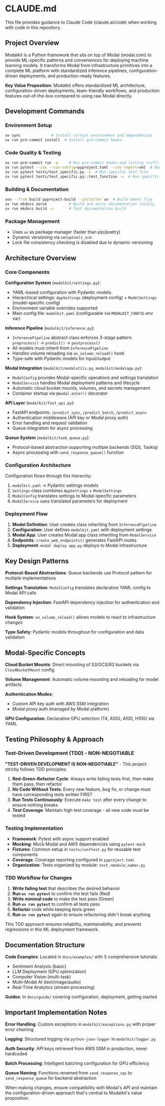 # CLAUDE.md

This file provides guidance to Claude Code (claude.ai/code) when working with code in this repository.

## Project Overview

Modalkit is a Python framework that sits on top of Modal (modal.com) to provide ML-specific patterns and conveniences for deploying machine learning models. It transforms Modal from infrastructure primitives into a complete ML platform with standardized inference pipelines, configuration-driven deployments, and production-ready features.

**Key Value Proposition**: Modalkit offers standardized ML architecture, configuration-driven deployments, team-friendly workflows, and production features out-of-the-box compared to using raw Modal directly.

## Development Commands

### Environment Setup
```bash
uv sync              # Install virtual environment and dependencies
uv run pre-commit install  # Install pre-commit hooks
```

### Code Quality & Testing
```bash
uv run pre-commit run -a     # Run pre-commit hooks and linting (ruff)
uv run pytest --cov --cov-config=pyproject.toml --cov-report=xml  # Run pytest with coverage
uv run pytest tests/test_specific.py -v  # Run specific test file
uv run pytest tests/test_specific.py::test_function -v  # Run specific test
```

### Building & Documentation
```bash
uvx --from build pyproject-build --installer uv  # Build wheel file
uv run mkdocs serve          # Build and serve documentation locally
uv run mkdocs build -s       # Test documentation build
```

### Package Management
- Uses `uv` as package manager (faster than pip/poetry)
- Dynamic versioning via `setuptools_scm`
- Lock file consistency checking is disabled due to dynamic versioning

## Architecture Overview

### Core Components

**Configuration System** (`modalkit/settings.py`):
- YAML-based configuration with Pydantic models
- Hierarchical settings: `AppSettings` (deployment config) + `ModelSettings` (model-specific config)
- Environment variable overrides supported
- Main config file: `modalkit.yaml` (configurable via `MODALKIT_CONFIG` env var)

**Inference Pipeline** (`modalkit/inference.py`):
- `InferencePipeline` abstract class enforces 3-stage pattern: `preprocess()` → `predict()` → `postprocess()`
- All models must inherit from `InferencePipeline`
- Handles volume reloading via `on_volume_reload()` hook
- Type-safe with Pydantic models for input/output

**Modal Integration** (`modalkit/modalutils.py`, `modalkit/modalapp.py`):
- `ModalConfig` provides Modal-specific operations and settings translation
- `ModalService` handles Modal deployment patterns and lifecycle
- Automatic cloud bucket mounts, volumes, and secrets management
- Container startup via `@modal.enter()` decorator

**API Layer** (`modalkit/fast_api.py`):
- FastAPI endpoints: `/predict_sync`, `/predict_batch`, `/predict_async`
- Authentication middleware (API key or Modal proxy auth)
- Error handling and request validation
- Queue integration for async processing

**Queue System** (`modalkit/task_queue.py`):
- Protocol-based abstraction supporting multiple backends (SQS, Taskiq)
- Async processing with `send_response_queue()` function

### Configuration Architecture

Configuration flows through this hierarchy:
1. `modalkit.yaml` → Pydantic settings models
2. `Settings` class combines `AppSettings` + `ModelSettings`
3. `ModalConfig` translates settings to Modal-specific parameters
4. `ModalService` uses translated parameters for deployment

### Deployment Flow

1. **Model Definition**: User creates class inheriting from `InferencePipeline`
2. **Configuration**: User defines `modalkit.yaml` with deployment settings
3. **Modal App**: User creates Modal app class inheriting from `ModalService`
4. **Endpoints**: `create_web_endpoints()` generates FastAPI routes
5. **Deployment**: `modal deploy app.py` deploys to Modal infrastructure

## Key Design Patterns

**Protocol-Based Abstractions**: Queue backends use Protocol pattern for multiple implementations

**Settings Translation**: `ModalConfig` translates declarative YAML config to Modal API calls

**Dependency Injection**: FastAPI dependency injection for authentication and validation

**Hook System**: `on_volume_reload()` allows models to react to infrastructure changes

**Type Safety**: Pydantic models throughout for configuration and data validation

## Modal-Specific Concepts

**Cloud Bucket Mounts**: Direct mounting of S3/GCS/R2 buckets via `CloudBucketMount` config

**Volume Management**: Automatic volume mounting and reloading for model artifacts

**Authentication Modes**:
- Custom API key auth with AWS SSM integration
- Modal proxy auth (managed by Modal platform)

**GPU Configuration**: Declarative GPU selection (T4, A10G, A100, H100) via YAML

## Testing Philosophy & Approach

### Test-Driven Development (TDD) - NON-NEGOTIABLE

**"TEST-DRIVEN DEVELOPMENT IS NON-NEGOTIABLE"** - This project strictly follows TDD principles:

1. **Red-Green-Refactor Cycle**: Always write failing tests first, then make them pass, then refactor
2. **No Code Without Tests**: Every new feature, bug fix, or change must have corresponding tests written FIRST
3. **Run Tests Continuously**: Execute `make test` after every change to ensure nothing breaks
4. **Test Coverage**: Maintain high test coverage - all new code must be tested

### Testing Implementation

- **Framework**: Pytest with async support enabled
- **Mocking**: Mock Modal and AWS dependencies using `pytest-mock`
- **Fixtures**: Common setup in `tests/conftest.py` for reusable test components
- **Coverage**: Coverage reporting configured in `pyproject.toml`
- **Organization**: Tests organized by module: `test_<module_name>.py`

### TDD Workflow for Changes

1. **Write failing test** that describes the desired behavior
2. **Run `uv run pytest`** to confirm the test fails (Red)
3. **Write minimal code** to make the test pass (Green)
4. **Run `uv run pytest`** to confirm all tests pass
5. **Refactor** code while keeping tests green
6. **Run `uv run pytest`** again to ensure refactoring didn't break anything

This TDD approach ensures reliability, maintainability, and prevents regressions in this ML deployment framework.

## Documentation Structure

**Code Examples**: Located in `docs/examples/` with 5 comprehensive tutorials:
- Sentiment Analysis (basic)
- LLM Deployment (GPU optimization)
- Computer Vision (multi-task)
- Multi-Modal AI (text/image/audio)
- Real-Time Analytics (stream processing)

**Guides**: In `docs/guide/` covering configuration, deployment, getting started

## Important Implementation Notes

**Error Handling**: Custom exceptions in `modalkit/exceptions.py` with proper error chaining

**Logging**: Structured logging via `python-json-logger` in `modalkit/logger.py`

**Auth Security**: API keys retrieved from AWS SSM in production, never hardcoded

**Batch Processing**: Intelligent batching configuration for GPU efficiency

**Queue Naming**: Functions renamed from `send_response_sqs` to `send_response_queue` for backend abstraction

When making changes, ensure compatibility with Modal's API and maintain the configuration-driven approach that's central to Modalkit's value proposition.
